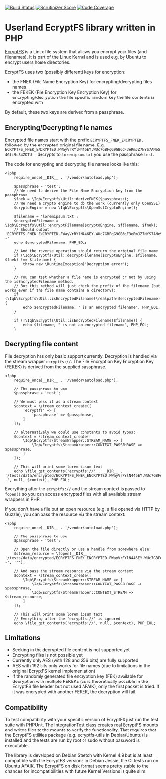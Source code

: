 [![Build Status](https://travis-ci.org/iqb/ecryptfs.png?branch=master)](https://travis-ci.org/iqb/ecryptfs)
[![Scrutinizer Score](https://scrutinizer-ci.com/g/iqb/ecryptfs/badges/quality-score.png?b=master)](https://scrutinizer-ci.com/g/iqb/ecryptfs)
[![Code Coverage](https://scrutinizer-ci.com/g/iqb/ecryptfs/badges/coverage.png?b=master)](https://scrutinizer-ci.com/g/iqb/ecryptfs)

Userland EcryptFS library written in PHP
========================================

[EcryptFS](http://ecryptfs.org/) is a Linux file system that allows you encrypt your files (and filenames).
It is part of the Linux Kernel and is used e.g. by Ubuntu to encrypt users home directories.

EcryptFS uses two (possibly different) keys for encryption:
- the FNEK (File Name Encryption Key) for encrypting/decrypting files names
- the FEKEK (File Encryption Key Encryption Key) for encrypting/decryption the file specific random key the file contents is encrypted with 

By default, these two keys are derived from a passphrase.

Encrypting/Decrypting file names
--------------------------------

Encrypted file names start with the prefix `ECRYPTFS_FNEK_ENCRYPTED.` followed by the encrypted original file name.
E.g. `ECRYPTFS_FNEK_ENCRYPTED.FWayVrRYlN446EY.WUc7GBFqG9GB6qF3eRmJZ7NYS7ANeS4Gfi9c34ZDTU--` decrypts to `loremipsum.txt` you use the passphrase `test`.

The code for encrypting and decrypting file names looks like this:

    <?php
        require_once(__DIR__ . '/vendor/autoload.php');
        
        $passphrase = 'test';
        // We need to derive the File Name Encryption key from the passphrase        
        $fnek = \Iqb\Ecryptfs\Util::deriveFNEK($passphrase);
        // We need a crypto engine to do the work (currently only OpenSSL)
        $cryptoEngine = new \Iqb\Ecryptfs\OpenSslCryptoEngine();
        
        $filename = 'loremipsum.txt';
        $encryptedFilename = \Iqb\Ecryptfs\Util::encryptFilename($cryptoEngine, $filename, $fnek);
        // Should output 'ECRYPTFS_FNEK_ENCRYPTED.FWayVrRYlN446EY.WUc7GBFqG9GB6qF3eRmJZ7NYS7ANeS4Gfi9c34ZDTU--'
        echo $encryptedFilename, PHP_EOL;
                         
        // And the reverse operation should return the original file name
        if (\Iqb\Ecryptfs\Util::decryptFilename($cryptoEngine, $filename, $fnek) !== $filename) {
            throw new \RuntimeException("Decryption error");
        }
        
        // You can test whether a file name is encrypted or not by using the isEncryptedFilename method.
        // But this method will just check the prefix of the filename (but works even if the file name contains a directory):
        if (\Iqb\Ecryptfs\Util::isEncryptedFilename(\realpath($encryptedFilename))) {
            echo $encryptedFilename, " is an encrypted filename", PHP_EOL;        
        }
        
        if (!\Iqb\Ecryptfs\Util::isEncryptedFilename($filename)) {
            echo $filename, " is not an encrypted filename", PHP_EOL;        
        }        

        
Decrypting file content
-----------------------

File decryption has only basic support currently.
Decryption is handled via the stream wrapper `ecryptfs://`.
The File Encryption Key Encryption Key (FEKEK) is derived from the supplied passphrase.

    <?php
        require_once(__DIR__ . '/vendor/autoload.php');
        
        // The passphrase to use
        $passphrase = 'test';
        
        // We must pass it as a stream context
        $context = \stream_context_create([
            'ecryptfs' => [
                'passphrase' => $passphrase,
            ]
        ]);
        
        // alternatively we could use constants to avoid typos:
        $context = \stream_context_create([
            \Iqb\Ecryptfs\StreamWrapper::STREAM_NAME => [
                \Iqb\Ecryptfs\StreamWrapper::CONTEXT_PASSPHRASE => $passphrase,
            ]
        ]);
        
        // This will print some lorem ipsum text
        echo \file_get_contents('ecryptfs://' . __DIR__ . '/tests/data/encrypted/ECRYPTFS_FNEK_ENCRYPTED.FWayVrRYlN446EY.WUc7GBFqG9GB6qF3eRmJZ7NYS7ANeS4Gfi9c34ZDTU--', null, $context), PHP_EOL;

Everything after the `ecryptfs://` and the stream context is passed to `fopen()` so you can access encrypted files with all available stream wrappers in PHP.

If you don't have a file put an open resource (e.g. a file opened via HTTP by Guzzle), you can pass the resource via the stream context:

    <?php
        require_once(__DIR__ . '/vendor/autoload.php');
        
        // The passphrase to use
        $passphrase = 'test';
        
        // Open the file directly or use a handle from somewhere else:
        $stream_resource = \fopen(__DIR__ . '/tests/data/encrypted/ECRYPTFS_FNEK_ENCRYPTED.FWayVrRYlN446EY.WUc7GBFqG9GB6qF3eRmJZ7NYS7ANeS4Gfi9c34ZDTU--', 'r');
        
        // And pass the stream resource via the stream context
        $context = \stream_context_create([
            \Iqb\Ecryptfs\StreamWrapper::STREAM_NAME => [
                \Iqb\Ecryptfs\StreamWrapper::CONTEXT_PASSPHRASE => $passphrase,
                \Iqb\Ecryptfs\StreamWrapper::CONTEXT_STREAM => $stream_resource,
            ]
        ]);
        
        // This will print some lorem ipsum text
        // Everything after the 'ecryptfs://' is ignored
        echo \file_get_contents('ecryptfs://', null, $context), PHP_EOL;

Limitations
-----------

- Seeking in the decrypted file content is not supported yet
- Encrypting files is not possible yet
- Currently only AES (with 128 and 256 bits) are fully supported
- AES with 192 bits only works for file names (due to limitations in the original EcryptFS kernel implementation)
- If the randomly generated file encryption key (FEK) available for decryption with multiple FEKEKs (as is theoretically possible in the EcryptFS file header but not used AFAIK), only the first packet is tried. If it was encrypted with another FEKEK, the decryption will fail.  

Compatibility
-------------

To test compatibility with your specific version of EcryptFS just run the test suite with PHPUnit.
The IntegrationTest class creates real EcryptFS mounts and writes files to the mounts to verify the functionality.
That requires that the EcryptFS utilities package (e.g. ecryptfs-utils in Debian/Ubuntu) is installed and the tests
are run by root or sudo without password is executable. 

The library is developed on Debian Stretch with Kernel 4.9 but is at least compatible with the EcryptFS versions in Debian Jessie, the CI tests run on Ubuntu AFAIK.
The EcryptFS on disk format seems pretty stable to the chances for incompatibilities with future Kernel Versions is quite slim.
